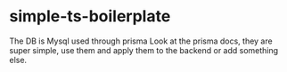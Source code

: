 # simple-ts-boilerplate

The DB is Mysql used through prisma
Look at the prisma docs, they are super simple, use them and apply them to the backend or add something else.
